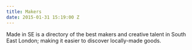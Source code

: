 ```yaml
---
title: Makers
date: 2015-01-31 15:19:00 Z
---
```


Made in SE is a directory of the best makers and creative talent in South East London; making it easier to discover locally-made goods.
